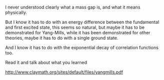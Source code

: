 I never understood clearly what a mass gap is,
and what it means physically.

But I know it has to do with an energy difference
between the fundamental and first excited state,
this seems so natural, but maybe
it has to be demonstrated for Yang-Mills,
while it has been demonstrated for other
theories,
maybe it has to do with a single ground state.

And I know it has to do with the exponential decay
of correlation functions too.

Read it and talk about what you learned

http://www.claymath.org/sites/default/files/yangmills.pdf
